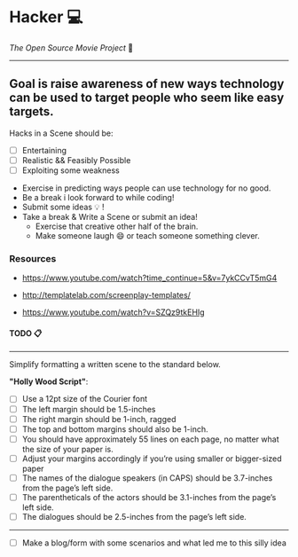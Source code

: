 # **Hacker** :computer: 
_The Open Source Movie Project_ :movie_camera:
<hr>

## Goal is raise awareness of new ways technology can be used to target people who seem like easy targets.
Hacks in a Scene should be: 
   - [ ] Entertaining
   - [ ] Realistic && Feasibly Possible
   - [ ] Exploiting some weakness

- Exercise in predicting ways people can use technology for no good. 
- Be a break i look forward to while coding! 
- Submit some ideas :bulb: ! 
- Take a break & Write a Scene or submit an idea!
   * Exercise that creative other half of the brain. 
   * Make someone laugh :smile: or teach someone something clever.



### Resources 
* https://www.youtube.com/watch?time_continue=5&v=7ykCCvT5mG4

* http://templatelab.com/screenplay-templates/

* https://www.youtube.com/watch?v=SZQz9tkEHIg

#### TODO :clipboard:
<hr>
Simplify formatting a written scene to the standard below.

**"Holly Wood Script"**:
   - [ ] Use a 12pt size of the Courier font
   - [ ] The left margin should be 1.5-inches
   - [ ] The right margin should be 1-inch, ragged
   - [ ] The top and bottom margins should also be 1-inch.
   - [ ] You should have approximately 55 lines on each page, no matter what the size of your paper is. 
   - [ ] Adjust your margins accordingly if you’re using smaller or bigger-sized paper
   - [ ] The names of the dialogue speakers (in CAPS) should be 3.7-inches from the page’s left side.
   - [ ] The parentheticals of the actors should be 3.1-inches from the page’s left side.
   - [ ] The dialogues should be 2.5-inches from the page’s left side.
<hr>

- [ ] Make a blog/form with some scenarios and what led me to this silly idea

